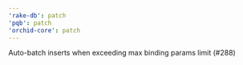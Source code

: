 ```yaml
---
'rake-db': patch
'pqb': patch
'orchid-core': patch
---
```


Auto-batch inserts when exceeding max binding params limit (#288)
